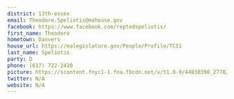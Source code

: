 ```yaml
---
district: 13th-essex
email: Theodore.Speliotis@mahouse.gov
facebook: https://www.facebook.com/reptedspeliotis/
first_name: Theodore
hometown: Danvers
house_url: https://malegislature.gov/People/Profile/TCS1
last_name: Speliotis
party: D
phone: (617) 722-2410
picture: https://scontent.fnyc1-1.fna.fbcdn.net/v/t1.0-9/44830390_277825742845628_1623991000781291520_n.jpg?_nc_cat=108&_nc_ht=scontent.fnyc1-1.fna&oh=b3522c664e2150e44a290974dbb7736e&oe=5CCFCE52
twitter: N/A
website: N/A
---
```


